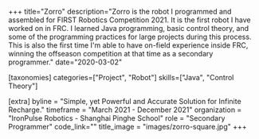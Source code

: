 +++
title="Zorro"
description="Zorro is the robot I programmed and assembled for FIRST Robotics Competition 2021. It is the first robot I have worked on in FRC. I learned Java programming, basic control theory, and some of the programming practices for large projects during this process. This is also the first time I'm able to have on-field experience inside FRC, winning the offseason competition at that time as a secondary programmer."
date="2020-03-02"

[taxonomies]
categories=["Project", "Robot"]
skills=["Java", "Control Theory"]

[extra]
byline = "Simple, yet Powerful and Accurate Solution for Infinite Recharge."
timeframe = "March 2021 - December 2021"
organization = "IronPulse Robotics - Shanghai Pinghe School"
role = "Secondary Programmer"
code_link=""
title_image = "images/zorro-square.jpg"
+++